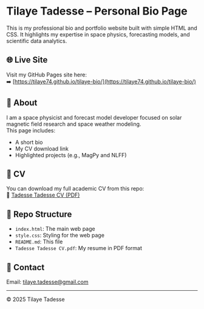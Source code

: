 # Tilaye Tadesse – Personal Bio Page

This is my professional bio and portfolio website built with simple HTML and CSS. It highlights my expertise in space physics, forecasting models, and scientific data analytics.

## 🌐 Live Site

Visit my GitHub Pages site here:  
➡️ [https://tilaye74.github.io/tilaye-bio/](https://tilaye74.github.io/tilaye-bio/)

## 📄 About

I am a space physicist and forecast model developer focused on solar magnetic field research and space weather modeling.  
This page includes:

- A short bio
- My CV download link
- Highlighted projects (e.g., MagPy and NLFF)

## 📎 CV

You can download my full academic CV from this repo:  
📄 [Tadesse Tadesse CV (PDF)](https://github.com/tilaye74/tilaye-bio/blob/main/Tadesse%20Tadesse%20CV.pdf)

## 📁 Repo Structure

- `index.html`: The main web page
- `style.css`: Styling for the web page
- `README.md`: This file
- `Tadesse Tadesse CV.pdf`: My resume in PDF format

## 📣 Contact

Email: [tilaye.tadesse@gmail.com](mailto:tilaye.tadesse@gmail.com)

---

© 2025 Tilaye Tadesse  
